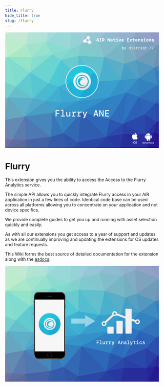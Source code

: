 ```yaml
---
title: Flurry
hide_title: true
slug: /flurry
---
```



![](images/hero.png)

# Flurry

This extension gives you the ability to access the Access to the Flurry Analytics service. 

The simple API allows you to quickly integrate Flurry access in your AIR application in just a few lines of code. 
Identical code base can be used across all platforms allowing you to concentrate on your application and not device specifics.

We provide complete guides to get you up and running with asset selection quickly and easily.

As with all our extensions you get access to a year of support and updates as we are continually improving and updating the extensions for OS updates and feature requests.


This Wiki forms the best source of detailed documentation for the extension along with the [asdocs](http://docs.airnativeextensions.com/asdocs/flurry/). 

![](images/promo.png)

